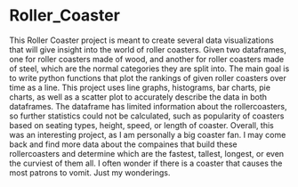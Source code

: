 # Roller_Coaster
This Roller Coaster project is meant to create several data visualizations that will give insight into the world of roller coasters.
Given two dataframes, one for roller coasters made of wood, and another for roller coasters made of steel, which are the normal categories they are split into. The main goal
is to write python functions that plot the rankings of given roller coasters over time as a line. This project uses line graphs, histograms, bar charts, pie charts, as well as a scatter plot to 
accurately describe the data in both dataframes. The dataframe has limited information about the rollercoasters, so further statistics could not be calculated, such as popularity of coasters 
based on seating types, height, speed, or length of coaster. Overall, this was an interesting project, as I am personally a big coaster fan. I may come back and find more data about the 
compaines that build these rollercoasters and determine which are the fastest, tallest, longest, or even the curviest of them all. I often wonder if there is a coaster that causes
the most patrons to vomit. Just my wonderings.
